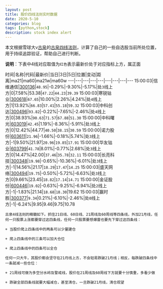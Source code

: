 ```yaml
---
layout: post
title: 股价四线法则实时数据
date: 2020-5-10
categories: blog
tags: [python,stock]
description: stock index alert
---
```



本文根据雪球大v[古泉](https://xueqiu.com/u/7148646888)的[古泉四线法则](https://xueqiu.com/7148646888/130498192)，计算了自己的一些自选股当前所处位置，用于持续追踪验证，帮助自己进行判断。

**说明**：下表中4线对应取值为`红色`表示最新价处于对应指标上方，属正面

时间|名称|代码|最新价|当日|3日|5日|位置|变动|距离|ma21|ma60|ma21w|ma60w
---|---|---|---|---|---|---|---|---
15:00:03|信维通信|[300136](https://xueqiu.com/S/SZ300136)|`48.95`|-0.29%|-9.30%|-5.17%|处`3`线上方|0|7.58%|53.38|`47.22`|`44.23`|`39.39`
15:00:03|寒锐钴业|[300618](https://xueqiu.com/S/SZ300618)|`67.65`|10.00%|2.26%|4.24%|处`4`线上方|1|13.92%|`66.83`|`57.41`|`55.18`|`59.32`
15:00:03|中科创达|[300496](https://xueqiu.com/S/SZ300496)|`93.82`|-0.22%|-7.65%|-2.46%|处`4`线上方|0|38.93%|`90.63`|`71.57`|`67.88`|`51.30`
15:00:00|中科曙光|[603019](https://xueqiu.com/S/SH603019)|`42.45`|1.19%|-8.36%|-5.91%|处`3`线上方|0|12.42%|44.77|`40.50`|`38.15`|`30.59`
15:00:00|诺力股份|[603611](https://xueqiu.com/S/SH603611)|`21.96`|-1.66%|-0.18%|5.74%|处`3`线上方|-1|9.50%|21.97|`20.96`|`19.85`|`17.91`
15:00:00|华友钴业|[603799](https://xueqiu.com/S/SH603799)|`41.78`|8.01%|-0.77%|2.68%|处`3`线上方|0|14.47%|42.00|`37.46`|`35.78`|`32.11`
15:00:03|长亮科技|[300348](https://xueqiu.com/S/SZ300348)|`19.98`|-0.65%|-10.36%|-6.01%|处`3`线上方|-1|14.56%|21.17|`18.29`|`17.47`|`14.25`
15:00:03|盛天网络|[300494](https://xueqiu.com/S/SZ300494)|`19.75`|-0.50%|-5.72%|-6.63%|处`3`线上方|0|9.66%|23.45|`18.82`|`17.14`|`14.71`
15:00:00|金证股份|[600446](https://xueqiu.com/S/SH600446)|`19.02`|-0.63%|-9.25%|-6.94%|处`2`线上方|-1|-1.83%|21.14|`18.68`|`18.30`|19.62
15:00:03|赢时胜|[300377](https://xueqiu.com/S/SZ300377)|`9.34`|0.21%|-6.10%|-2.46%|处`0`线上方|-1|-6.24%|9.95|9.46|9.75|10.78

```
古泉4线法则的精髓如下。抓住21日线、60日线、21周线及60周线等四条线，外加21月线，任何一只股票上涨都要穿过这四条线，任何一只股票要想爆雷也要先下穿过这四条线：

+ 当股价爬上四条线中的两条可以少量建仓

+ 爬上四条线中的三条可以加大仓位

+ 爬上四条线中的四条可以全仓

任何一只大牛，其股价都会坚守在21月线上方，不会轻易跌破21月线；相反，每跌破四条线中一条就减一些仓位：

+ 21周线可做为多空分水岭及警戒线，股价在21周线及60周线下方就要十分慎重，多看少做

+ 跌破全部四条线就要大幅减仓，甚至清仓，一旦跌破21月线，清仓观望
```